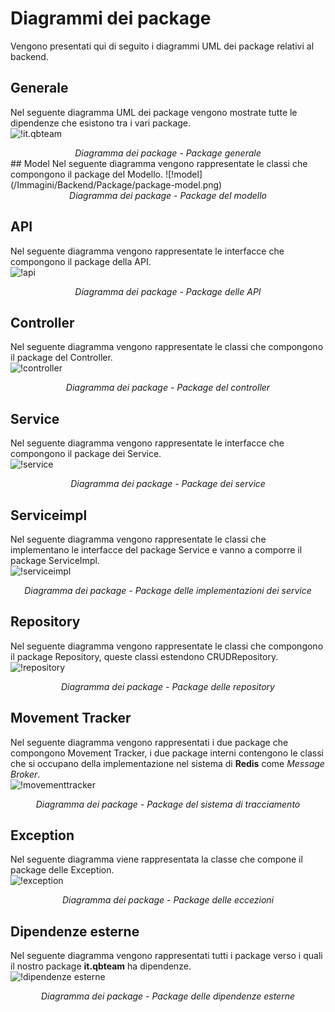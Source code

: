 # Diagrammi dei package
Vengono presentati qui di seguito i diagrammi UML dei package relativi al backend.

## Generale
Nel seguente diagramma UML dei package vengono mostrate tutte le dipendenze che esistono tra i vari package.  
![!it.qbteam](/Immagini/Backend/Package/package-it.qbteam.png)
<figcaption align=center> <em> Diagramma dei package - Package generale </em> </figcaption>  
## Model
Nel seguente diagramma vengono rappresentate le classi che compongono il package del Modello.  
![!model](/Immagini/Backend/Package/package-model.png)
<figcaption align=center> <em> Diagramma dei package - Package del modello </em> </figcaption>

## API
Nel seguente diagramma vengono rappresentate le interfacce che compongono il package della API.  
![!api](/Immagini/Backend/Package/package-api.png)
<figcaption align=center> <em> Diagramma dei package - Package delle API</em> </figcaption>

## Controller
Nel seguente diagramma vengono rappresentate le classi che compongono il package del Controller.  
![!controller](/Immagini/Backend/Package/package-controller.png)
<figcaption align=center> <em> Diagramma dei package - Package del controller</em> </figcaption>

## Service
Nel seguente diagramma vengono rappresentate le interfacce che compongono il package dei Service.  
![!service](/Immagini/Backend/Package/package-service.png)
<figcaption align=center> <em> Diagramma dei package - Package dei service </em> </figcaption>

## Serviceimpl
Nel seguente diagramma vengono rappresentate le classi che implementano le interfacce del package Service e vanno a comporre il package ServiceImpl.  
![!serviceimpl](/Immagini/Backend/Package/package-serviceimpl.png)
<figcaption align=center> <em> Diagramma dei package - Package delle implementazioni dei service</em> </figcaption>

## Repository
Nel seguente diagramma vengono rappresentate le classi che compongono il package Repository, queste classi estendono CRUDRepository.  
![!repository](/Immagini/Backend/Package/package-repository.png)
<figcaption align=center> <em> Diagramma dei package - Package delle repository </em> </figcaption>

## Movement Tracker
Nel seguente diagramma vengono rappresentati i due package che compongono Movement Tracker, i due package interni contengono le classi che si occupano 
della implementazione nel sistema di **Redis** come *Message Broker*.  
![!movementtracker](/Immagini/Backend/Package/package-movementtracker.png)
<figcaption align=center> <em> Diagramma dei package - Package del sistema di tracciamento </em> </figcaption>

## Exception
Nel seguente diagramma viene rappresentata la classe che compone il package delle Exception.  
![!exception](/Immagini/Backend/Package/package-exception.png)
<figcaption align=center> <em> Diagramma dei package - Package delle eccezioni </em> </figcaption>

## Dipendenze esterne
Nel seguente diagramma vengono rappresentati tutti i package verso i quali il nostro package **it.qbteam** ha dipendenze.  
![!dipendenze esterne](/Immagini/Backend/Package/package-dependencies.png)
<figcaption align=center> <em> Diagramma dei package - Package delle dipendenze esterne </em> </figcaption>
